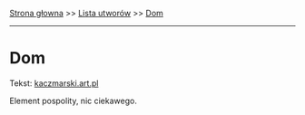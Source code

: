 [Strona głowna](../index.md) >> [Lista utworów](../list.md) >> [Dom](125.md)

---

# Dom

Tekst: [kaczmarski.art.pl](https://www.kaczmarski.art.pl/tworczosc/wiersze/dom/)

Element pospolity, nic ciekawego.